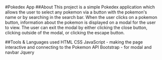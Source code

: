 #Pokedex App
##About
This project is a simple Pokedex application which allows the user to select any pokemon via a button with the pokemon's name or by searching in the search bar.
When the user clicks on a pokemon button, information about the pokemon is displayed on a modal for the user to view. The user can exit the modal by either
clicking the close button, clicking outside of the modal, or clicking the escape button.

##Tools & Languages used
HTML
CSS
JavaScript - making the page interactive and connecting to the Pokemon API
Bootstrap - for modal and navbar
Jquery
